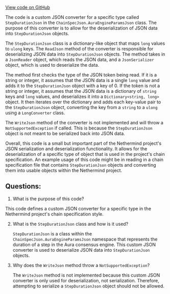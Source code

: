 [View code on GitHub](https://github.com/NethermindEth/nethermind/src/Nethermind/Nethermind.Specs/ChainSpecStyle/Json/StepDurationJsonConverter.cs)

The code is a custom JSON converter for a specific type called `StepDurationJson` in the `ChainSpecJson.AuraEngineParamsJson` class. The purpose of this converter is to allow for the deserialization of JSON data into `StepDurationJson` objects. 

The `StepDurationJson` class is a dictionary-like object that maps `long` values to `ulong` keys. The `ReadJson` method of the converter is responsible for deserializing JSON data into `StepDurationJson` objects. The method takes in a `JsonReader` object, which reads the JSON data, and a `JsonSerializer` object, which is used to deserialize the data. 

The method first checks the type of the JSON token being read. If it is a string or integer, it assumes that the JSON data is a single `long` value and adds it to the `StepDurationJson` object with a key of 0. If the token is not a string or integer, it assumes that the JSON data is a dictionary of `string` keys and `long` values, and deserializes it into a `Dictionary<string, long>` object. It then iterates over the dictionary and adds each key-value pair to the `StepDurationJson` object, converting the key from a `string` to a `ulong` using a `LongConverter` class.

The `WriteJson` method of the converter is not implemented and will throw a `NotSupportedException` if called. This is because the `StepDurationJson` object is not meant to be serialized back into JSON data.

Overall, this code is a small but important part of the Nethermind project's JSON serialization and deserialization functionality. It allows for the deserialization of a specific type of object that is used in the project's chain specification. An example usage of this code might be in reading in a chain specification file that contains `StepDurationJson` objects and converting them into usable objects within the Nethermind project.
## Questions: 
 1. What is the purpose of this code?
   
   This code defines a custom JSON converter for a specific type in the Nethermind project's chain specification style.

2. What is the `StepDurationJson` class and how is it used?
   
   `StepDurationJson` is a class within the `ChainSpecJson.AuraEngineParamsJson` namespace that represents the duration of a step in the Aura consensus engine. This custom JSON converter is used to deserialize JSON data into `StepDurationJson` objects.

3. Why does the `WriteJson` method throw a `NotSupportedException`?
   
   The `WriteJson` method is not implemented because this custom JSON converter is only used for deserialization, not serialization. Therefore, attempting to serialize a `StepDurationJson` object should not be allowed.
